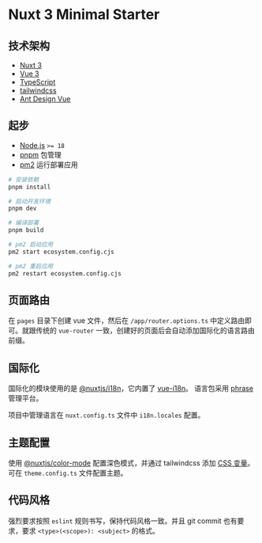 # Nuxt 3 Minimal Starter

## 技术架构

- [Nuxt 3](https://nuxt.com)
- [Vue 3](https://cn.vuejs.org)
- [TypeScript](https://www.typescriptlang.org)
- [tailwindcss](https://tailwindcss.com)
- [Ant Design Vue](https://www.antdv.com)

## 起步

- [Node.js](https://nodejs.org) `>= 18`
- [pnpm](https://pnpm.io/zh/) 包管理
- [pm2](https://pm2.keymetrics.io/docs/usage/application-declaration) 运行部署应用

```bash
# 安装依赖
pnpm install

# 启动开发环境
pnpm dev

# 编译部署
pnpm build

# pm2 启动应用 
pm2 start ecosystem.config.cjs

# pm2 重启应用
pm2 restart ecosystem.config.cjs
```

## 页面路由

在 `pages` 目录下创建 vue 文件，然后在 `/app/router.options.ts` 中定义路由即可。就跟传统的 `vue-router` 一致，创建好的页面后会自动添加国际化的语言路由前缀。

## 国际化

国际化的模块使用的是 [@nuxtjs/i18n](https://v8.i18n.nuxtjs.org)，它内置了 [vue-i18n](https://vue-i18n.intlify.dev)。
语言包采用 [phrase](https://phrase.com) 管理平台。

项目中管理语言在 `nuxt.config.ts` 文件中 `i18n.locales` 配置。

## 主题配置

使用 [@nuxtjs/color-mode](https://color-mode.nuxtjs.org) 配置深色模式，并通过 tailwindcss 添加 [CSS 变量](https://developer.mozilla.org/zh-CN/docs/Web/CSS/Using_CSS_custom_properties)。可在 `theme.config.ts` 文件配置主题。

## 代码风格

强烈要求按照 `eslint` 规则书写，保持代码风格一致。并且 git commit 也有要求，要求 `<type>(<scope>): <subject>` 的格式。
